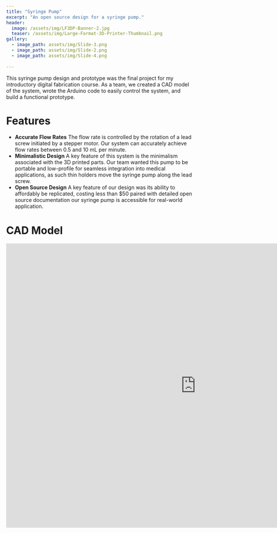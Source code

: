 ```yaml
---
title: "Syringe Pump"
excerpt: "An open source design for a syringe pump."
header:
  image: /assets/img/LF3DP-Banner-2.jpg
  teaser: /assets/img/Large-Format-3D-Printer-Thumbnail.png
gallery:
  - image_path: assets/img/Slide-3.png
  - image_path: assets/img/Slide-2.png
  - image_path: assets/img/Slide-4.png
   
---
```


This syringe pump design and prototype was the final project for my introductory digital fabrication course. As a team, we created a CAD model of the system, wrote the Arduino code to easily control the system, and build a functional prototype. 

# Features

* **Accurate Flow Rates** The flow rate is controlled by the rotation of a lead screw initiated by a stepper motor. Our system can accurately achieve flow rates between 0.5 and 10 mL per minute.
* **Minimalistic Design** A key feature of this system is the minimalism associated with the 3D printed parts. Our team wanted this pump to be portable and low-profile for seamless integration into medical applications, as such thin holders move the syringe pump along the lead screw. 
* **Open Source Design**  A key feature of our design was its ability to affordably be replicated, costing less than $50 paired with detailed open source documentation our syringe pump is accessible for real-world application.


# CAD Model
<iframe src="https://vanderbilt643.autodesk360.com/shares/public/SH35dfcQT936092f0e43044e1d5931769ce5?mode=embed" width="1024" height="768" allowfullscreen="true" webkitallowfullscreen="true" mozallowfullscreen="true"  frameborder="0"></iframe>



